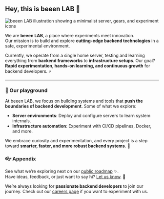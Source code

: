 ## Hey, this is beeen LAB 👋

![beeen LAB illustration showing a minimalist server, gears, and experiment icons](https://user-images.githubusercontent.com/3369400/133268513-5bfe2f93-4402-42c9-a403-81c9e86934b6.jpeg)

We are **beeen LAB**, a place where experiments meet innovation.  
Our mission is to build and explore **cutting-edge backend technologies** in a safe, experimental environment.  

Currently, we operate from a single home server, testing and learning everything from **backend frameworks** to **infrastructure setups**. Our goal? **Rapid experimentation, hands-on learning, and continuous growth** for backend developers. ⚡

---

### 🧪 Our playground

At beeen LAB, we focus on building systems and tools that **push the boundaries of backend development**. Some of what we explore:

- **Server environments**: Deploy and configure servers to learn system internals.
- **Infrastructure automation**: Experiment with CI/CD pipelines, Docker, and more.

We embrace curiosity and experimentation, and every project is a step toward **smarter, faster, and more robust backend systems**. 🚀


### 👓 Appendix

See what we’re exploring next on our [public roadmap](https://github.com/beeen/roadmap) ✨.  
Have ideas, feedback, or just want to say hi? [Let us know](https://github.com/beeen/feedback). 🙌  

We’re always looking for **passionate backend developers** to join our journey. Check out our [careers page](https://lab.beeen.kr) if you want to experiment with us. 